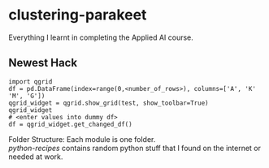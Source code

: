 # clustering-parakeet
Everything I learnt in completing the Applied AI course.

## Newest Hack
```
import qgrid
df = pd.DataFrame(index=range(0,<number_of_rows>), columns=['A', 'K' 'M', 'G'])
qgrid_widget = qgrid.show_grid(test, show_toolbar=True)
qgrid_widget
# <enter values into dummy df>
df = qgrid_widget.get_changed_df()
```

Folder Structure:
Each module is one folder.  
*python-recipes* contains random python stuff that I found on the internet or needed at work.

